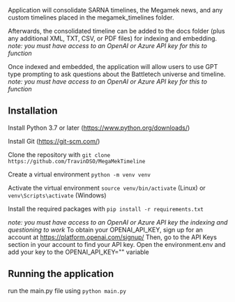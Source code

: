 Application will consolidate SARNA timelines, the Megamek news, and any custom timelines placed in the megamek_timelines folder.

Afterwards, the consolidated timeline can be added to the docs folder (plus any additional XML, TXT, CSV, or PDF files) for indexing and embedding.
_note: you must have access to an OpenAI or Azure API key for this to function_

Once indexed and embedded, the application will allow users to use GPT type prompting to ask questions about the Battletech universe and timeline.
_note: you must have access to an OpenAI or Azure API key for this to function_

Installation
------------

Install Python 3.7 or later (https://www.python.org/downloads/)

Install Git (https://git-scm.com/)

Clone the repository with `git clone https://github.com/TravinDSO/MegaMekTimeline`

Create a virtual environment `python -m venv venv`

Activate the virtual environment `source venv/bin/activate` (Linux) or `venv\Scripts\activate` (Windows)

Install the required packages with `pip install -r requirements.txt`

_note: you must have access to an OpenAI or Azure API key the indexing and questioning to work_
To obtain your OPENAI_API_KEY, sign up for an account at https://platform.openai.com/signup/
Then, go to the API Keys section in your account to find your API key.
Open the environment.env and add your key to the OPENAI_API_KEY="" variable

Running the application
-----------------------
run the main.py file using `python main.py`
